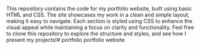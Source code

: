 This repository contains the code for my portfolio website, built using basic HTML and CSS. The site showcases my work in a clean and simple layout, making it easy to navigate. Each section is styled using CSS to enhance the visual appeal while maintaining a focus on clarity and functionality. Feel free to clone this repository to explore the structure and styles, and see how I present my projects!# portfolio
portfolio website
